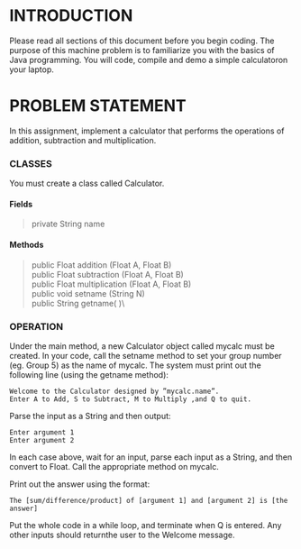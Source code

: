 # INTRODUCTION
Please read all sections of this document before you begin coding. The purpose of this machine problem is to familiarize you with the basics of Java programming. You will code, compile and demo a simple calculatoron your laptop.


# PROBLEM STATEMENT
In this assignment, implement a calculator that performs the operations of addition, subtraction and multiplication.

### CLASSES
You must create a class called Calculator.

#### Fields

> private String name

#### Methods

> public Float addition (Float A, Float B)\
> public Float subtraction (Float A, Float B)\
> public Float multiplication (Float A, Float B)\
> public void setname (String N)\
> public String getname( )\

### OPERATION
Under the main method, a new Calculator object called mycalc must be created. In your code, call the setname method to set your group number (eg. Group 5) as the name of mycalc. The system must print out the following line (using the getname method):

```
Welcome to the Calculator designed by ”mycalc.name”.
Enter A to Add, S to Subtract, M to Multiply ,and Q to quit.
```

Parse the input as a String and then output:

```
Enter argument 1
Enter argument 2
```

In each case above, wait for an input, parse each input as a String, and then convert to Float. Call the appropriate method on mycalc. 

Print out the answer using the format:

```
The [sum/difference/product] of [argument 1] and [argument 2] is [the answer]
```

Put the whole code in a while loop, and terminate when Q is entered. Any other inputs should returnthe user to the Welcome message.
